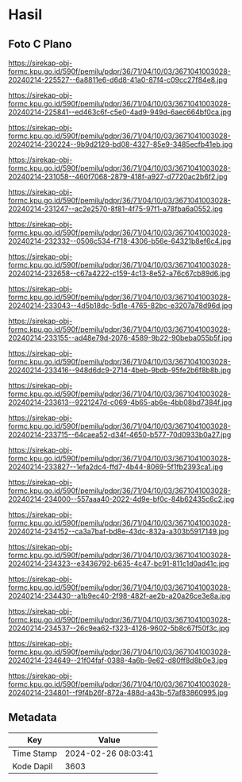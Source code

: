 # Hasil

## Foto C Plano

https://sirekap-obj-formc.kpu.go.id/590f/pemilu/pdpr/36/71/04/10/03/3671041003028-20240214-225527--6a8811e6-d6d8-41a0-87f4-c09cc27f84e8.jpg

https://sirekap-obj-formc.kpu.go.id/590f/pemilu/pdpr/36/71/04/10/03/3671041003028-20240214-225841--ed463c6f-c5e0-4ad9-949d-6aec664bf0ca.jpg

https://sirekap-obj-formc.kpu.go.id/590f/pemilu/pdpr/36/71/04/10/03/3671041003028-20240214-230224--9b9d2129-bd08-4327-85e9-3485ecfb41eb.jpg

https://sirekap-obj-formc.kpu.go.id/590f/pemilu/pdpr/36/71/04/10/03/3671041003028-20240214-231058--460f7068-2879-418f-a927-d7720ac2b6f2.jpg

https://sirekap-obj-formc.kpu.go.id/590f/pemilu/pdpr/36/71/04/10/03/3671041003028-20240214-231247--ac2e2570-8f81-4f75-97f1-a78fba6a0552.jpg

https://sirekap-obj-formc.kpu.go.id/590f/pemilu/pdpr/36/71/04/10/03/3671041003028-20240214-232332--0506c534-f718-4306-b56e-64321b8ef6c4.jpg

https://sirekap-obj-formc.kpu.go.id/590f/pemilu/pdpr/36/71/04/10/03/3671041003028-20240214-232658--c67a4222-c159-4c13-8e52-a76c67cb89d6.jpg

https://sirekap-obj-formc.kpu.go.id/590f/pemilu/pdpr/36/71/04/10/03/3671041003028-20240214-233043--4d5b18dc-5d1e-4765-82bc-e3207a78d96d.jpg

https://sirekap-obj-formc.kpu.go.id/590f/pemilu/pdpr/36/71/04/10/03/3671041003028-20240214-233155--ad48e79d-2076-4589-9b22-90beba055b5f.jpg

https://sirekap-obj-formc.kpu.go.id/590f/pemilu/pdpr/36/71/04/10/03/3671041003028-20240214-233416--948d6dc9-2714-4beb-9bdb-95fe2b6f8b8b.jpg

https://sirekap-obj-formc.kpu.go.id/590f/pemilu/pdpr/36/71/04/10/03/3671041003028-20240214-233613--9221247d-c069-4b65-ab6e-4bb08bd7384f.jpg

https://sirekap-obj-formc.kpu.go.id/590f/pemilu/pdpr/36/71/04/10/03/3671041003028-20240214-233715--64caea52-d34f-4650-b577-70d0933b0a27.jpg

https://sirekap-obj-formc.kpu.go.id/590f/pemilu/pdpr/36/71/04/10/03/3671041003028-20240214-233827--1efa2dc4-ffd7-4b44-8069-5f1fb2393ca1.jpg

https://sirekap-obj-formc.kpu.go.id/590f/pemilu/pdpr/36/71/04/10/03/3671041003028-20240214-234000--557aaa40-2022-4d9e-bf0c-84b62435c6c2.jpg

https://sirekap-obj-formc.kpu.go.id/590f/pemilu/pdpr/36/71/04/10/03/3671041003028-20240214-234152--ca3a7baf-bd8e-43dc-832a-a303b5917149.jpg

https://sirekap-obj-formc.kpu.go.id/590f/pemilu/pdpr/36/71/04/10/03/3671041003028-20240214-234323--e3436792-b635-4c47-bc91-811c1d0ad41c.jpg

https://sirekap-obj-formc.kpu.go.id/590f/pemilu/pdpr/36/71/04/10/03/3671041003028-20240214-234430--a1b9ec40-2f98-482f-ae2b-a20a26ce3e8a.jpg

https://sirekap-obj-formc.kpu.go.id/590f/pemilu/pdpr/36/71/04/10/03/3671041003028-20240214-234537--26c9ea62-f323-4126-9602-5b8c67f50f3c.jpg

https://sirekap-obj-formc.kpu.go.id/590f/pemilu/pdpr/36/71/04/10/03/3671041003028-20240214-234649--21f04faf-0388-4a6b-9e62-d80ff8d8b0e3.jpg

https://sirekap-obj-formc.kpu.go.id/590f/pemilu/pdpr/36/71/04/10/03/3671041003028-20240214-234801--f9f4b26f-872a-488d-a43b-57af83860995.jpg


## Metadata

| Key        | Value               |
| ---------- | ------------------- |
| Time Stamp | 2024-02-26 08:03:41 |
| Kode Dapil | 3603                |



